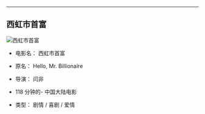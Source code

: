 




------



## 西虹市首富
![西虹市首富](http://pic6.iqiyipic.com/image/20190810/24/f2/v_114319402_m_601_m11_180_236.jpg)
- 电影名： 西虹市首富
- 原名： Hello, Mr. Billionaire

- 导演： 闫非
-  118 分钟的- 中国大陆电影
- 类型： 剧情 / 喜剧 / 爱情